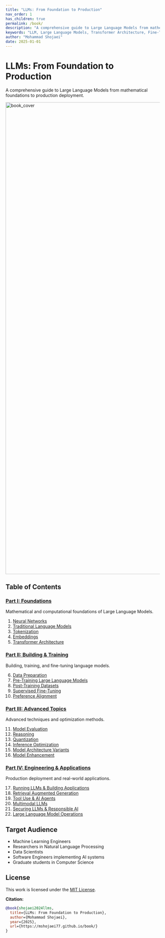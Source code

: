 ```yaml
---
title: "LLMs: From Foundation to Production"
nav_order: 1
has_children: true
permalink: /book/
description: "A comprehensive guide to Large Language Models from mathematical foundations to production deployment."
keywords: "LLM, Large Language Models, Transformer Architecture, Fine-Tuning, RAG, LLMOps, Deep Learning"
author: "Mohammad Shojaei"
date: 2025-01-01
---
```


# LLMs: From Foundation to Production

A comprehensive guide to Large Language Models from mathematical foundations to production deployment.

<img width="1024" height="1536" alt="book_cover" src="https://github.com/user-attachments/assets/974f19a6-132f-434b-bf7b-f5fc9826ff0d" />

## Table of Contents

### [Part I: Foundations](part1-foundations/)
Mathematical and computational foundations of Large Language Models.

1. [Neural Networks](part1-foundations/01_neural_networks.html)
2. [Traditional Language Models](part1-foundations/02_traditional_language_models.html)
3. [Tokenization](part1-foundations/03_tokenization.html)
4. [Embeddings](part1-foundations/04_embeddings.html)
5. [Transformer Architecture](part1-foundations/05_transformer_architecture.html)

### [Part II: Building & Training](part2-building-and-training/)
Building, training, and fine-tuning language models.

6. [Data Preparation](part2-building-and-training/06_data_preparation.html)
7. [Pre-Training Large Language Models](part2-building-and-training/07_pre_training_large_language_models.html)
8. [Post-Training Datasets](part2-building-and-training/08_post_training_datasets.html)
9. [Supervised Fine-Tuning](part2-building-and-training/09_supervised_fine_tuning.html)
10. [Preference Alignment](part2-building-and-training/10_preference_alignment.html)

### [Part III: Advanced Topics](part3-advanced-topics/)
Advanced techniques and optimization methods.

11. [Model Evaluation](part3-advanced-topics/11_model_evaluation.html)
12. [Reasoning](part3-advanced-topics/12_reasoning.html)
13. [Quantization](part3-advanced-topics/13_quantization.html)
14. [Inference Optimization](part3-advanced-topics/14_inference_optimization.html)
15. [Model Architecture Variants](part3-advanced-topics/15_model_architecture_variants.html)
16. [Model Enhancement](part3-advanced-topics/16_model_enhancement.html)

### [Part IV: Engineering & Applications](part4-engineering-and-applications/)
Production deployment and real-world applications.

17. [Running LLMs & Building Applications](part4-engineering-and-applications/17_running_llms_building_applications.html)
18. [Retrieval Augmented Generation](part4-engineering-and-applications/18_retrieval_augmented_generation.html)
19. [Tool Use & AI Agents](part4-engineering-and-applications/19_tool_use_ai_agents.html)
20. [Multimodal LLMs](part4-engineering-and-applications/20_multimodal_llms.html)
21. [Securing LLMs & Responsible AI](part4-engineering-and-applications/21_securing_llms_responsible_ai.html)
22. [Large Language Model Operations](part4-engineering-and-applications/22_large_language_model_operations.html)

## Target Audience

- Machine Learning Engineers
- Researchers in Natural Language Processing
- Data Scientists
- Software Engineers implementing AI systems
- Graduate students in Computer Science

## License

This work is licensed under the [MIT License](https://opensource.org/licenses/MIT).

**Citation:**
```bibtex
@book{shojaei2024llms,
  title={LLMs: From Foundation to Production},
  author={Mohammad Shojaei},
  year={2025},
  url={https://mshojaei77.github.io/book/}
}
``` 

